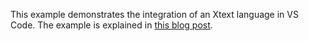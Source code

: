 This example demonstrates the integration of an Xtext language in VS Code. The example is explained in [this blog post](http://typefox.io/building-a-vs-code-extension-with-xtext-and-the-language-server-protocol).
